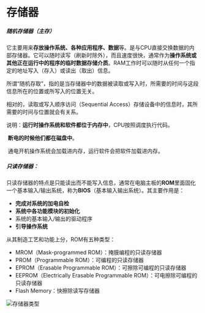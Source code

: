 # 存储器

##### 随机存储器（主存）

它主要用来**存放操作系统、各种应用程序、数据**等。是与CPU直接交换数据的内部存储器。它可以随时读写（刷新时除外），而且速度很快，通常作为**操作系统或其他正在运行中的程序的临时数据存储介质**。RAM工作时可以随时从任何一个指定的地址写入（存入）或读出（取出）信息。

所谓“随机存取”，指的是当存储器中的数据被读取或写入时，所需要的时间与这段信息所在的位置或所写入的位置无关。

相对的，读取或写入顺序访问（Sequential Access）存储设备中的信息时，其所需要的时间与位置就会有关系。

说明：**运行时操作系统和软件都位于内存中**，CPU按照调度执行代码。

​			**断电的时候他们都在磁盘中**。

​			通电开机操作系统会加载进内存，运行软件会把软件加载进内存。

##### 只读存储器：

只读存储器的特点是只能读出而不能写入信息，通常在电脑主板的**ROM**里面固化一个基本输入/输出系统，称为**BIOS**（基本输入输出系统）。其主要作用是：

- **完成对系统的加电自检**
- **系统中各功能模块的初始化**
- 系统的基本输入/输出的驱动程序
- **引导操作系统**

从其制造工艺和功能上分，ROM有五种类型：

- MROM（Mask-programmed ROM）：掩膜编程的只读存储器
- PROM（Programmable ROM）：可编程的只读存储器
- EPROM（Erasable Programmable ROM）：可擦除可编程的只读存储器
- EEPROM（Electrically Erasable Programmable ROM）：可电擦除可编程的只读存储器 
- Flash Memory：快擦除读写存储器

![存储器类型](https://i.loli.net/2021/07/27/yKmYCIv5XEeOfqb.png)